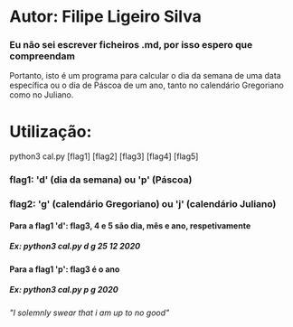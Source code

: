 
# Autor: Filipe Ligeiro Silva


### Eu não sei escrever ficheiros .md, por isso espero que compreendam

Portanto, isto é um programa para calcular o dia da semana de uma data específica
ou o dia de Páscoa de um ano, tanto no calendário Gregoriano como no Juliano.

# Utilização:
python3 cal.py [flag1] [flag2] [flag3] [flag4] [flag5]

### flag1: 'd' (dia da semana) ou 'p' (Páscoa)
### flag2: 'g' (calendário Gregoriano) ou 'j' (calendário Juliano)

#### Para a flag1 'd': flag3, 4 e 5 são dia, mês e ano, respetivamente
##### Ex: python3 cal.py d g 25 12 2020

#### Para a flag1 'p': flag3 é o ano
##### Ex: python3 cal.py p g 2020

###### "I solemnly swear that i am up to no good"